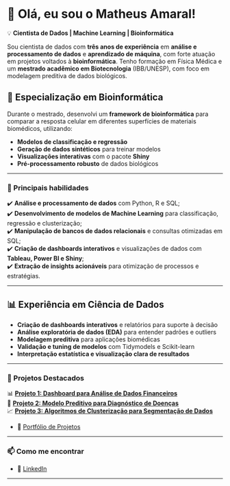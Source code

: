 # 👋 Olá, eu sou o Matheus Amaral!  

💡 **Cientista de Dados | Machine Learning | Bioinformática**  

Sou cientista de dados com **três anos de experiência** em **análise e processamento de dados** e **aprendizado de máquina**, com forte atuação em projetos voltados à **bioinformática**. Tenho formação em Física Médica e um **mestrado acadêmico em Biotecnologia** (IBB/UNESP), com foco em modelagem preditiva de dados biológicos.

## 🧪 Especialização em Bioinformática
Durante o mestrado, desenvolvi um **framework de bioinformática** para comparar a resposta celular em diferentes superfícies de materiais biomédicos, utilizando:

- **Modelos de classificação e regressão**
- **Geração de dados sintéticos** para treinar modelos
- **Visualizações interativas** com o pacote **Shiny**
- **Pré-processamento robusto** de dados biológicos

---

### 🧠 Principais habilidades  
✔️ **Análise e processamento de dados** com Python, R e SQL;  
✔️ **Desenvolvimento de modelos de Machine Learning** para classificação, regressão e clusterização;  
✔️ **Manipulação de bancos de dados relacionais** e consultas otimizadas em SQL;  
✔️ **Criação de dashboards interativos** e visualizações de dados com **Tableau, Power BI e Shiny**;  
✔️ **Extração de insights acionáveis** para otimização de processos e estratégias. 

---

## 📊 Experiência em Ciência de Dados

- **Criação de dashboards interativos** e relatórios para suporte à decisão
- **Análise exploratória de dados (EDA)** para entender padrões e outliers
- **Modelagem preditiva** para aplicações biomédicas
- **Validação e tuning de modelos** com Tidymodels e Scikit-learn
- **Interpretação estatística e visualização clara de resultados**

---

### 📂 Projetos Destacados  
📊 **[Projeto 1: Dashboard para Análise de Dados Financeiros](#)**  
🤖 **[Projeto 2: Modelo Preditivo para Diagnóstico de Doenças](#)**  
📈 **[Projeto 3: Algoritmos de Clusterização para Segmentação de Dados](#)**  
- 🧪 [Portfólio de Projetos](https://github.com/seuusuario)

---

### 📫 Como me encontrar  
- 💼 [LinkedIn](https://www.linkedin.com/in/maatheusamaral/)

---
